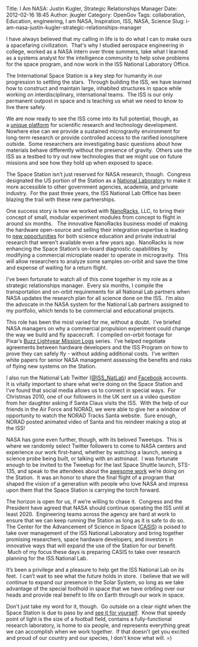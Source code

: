 Title: I Am NASA: Justin Kugler, Strategic Relationships Manager
Date: 2012-02-16 18:45
Author: jkugler
Category: OpenGov
Tags: collaboration, Education, engineering, I am NASA, Inspiration, ISS, NASA, Science
Slug: i-am-nasa-justin-kugler-strategic-relationships-manager

I have always believed that my calling in life is to do what I can to
make ours a spacefaring civilization.  That's why I studied aerospace
engineering in college, worked as a NASA intern over three summers, take
what I learned as a systems analyst for the intelligence community to
help solve problems for the space program, and now work in the ISS
National Laboratory Office.

The International Space Station is a key step for humanity in our
progression to settling the stars.  Through building the ISS, we have
learned how to construct and maintain large, inhabited structures in
space while working on interdisciplinary, international teams.  The ISS
is our only permanent outpost in space and is teaching us what we need
to know to live there safely.

We are now ready to see the ISS come into its full potential, though, as
a [unique platform][] for scientific research and technology
development.  Nowhere else can we provide a sustained microgravity
environment for long-term research or provide controlled access to the
rarified ionosphere outside.  Some researchers are investigating basic
questions about how materials behave differently without the presence of
gravity.  Others use the ISS as a testbed to try out new technologies
that we might use on future missions and see how they hold up when
exposed to space.

The Space Station isn’t just reserved for NASA research, though. 
Congress designated the US portion of the Station as a [National
Laboratory][] to make it more accessible to other government agencies,
academia, and private industry.  For the past three years, the ISS
National Lab Office has been blazing the trail with these new
partnerships.

One success story is how we worked with [NanoRacks][], LLC, to bring
their concept of small, modular experiment modules from concept to
flight in around six months.   The innovative NanoRacks business model
of making the hardware open-source and selling their integration
expertise is leading to [new opportunities][] for both science education
and private industrial research that weren’t available even a few years
ago.  NanoRacks is now enhancing the Space Station’s on-board diagnostic
capabilities by modifying a commercial microplate reader to operate in
microgravity.  This will allow researchers to analyze some samples
on-orbit and save the time and expense of waiting for a return flight.

I’ve been fortunate to watch all of this come together in my role as a
strategic relationships manager.  Every six months, I compile the
transportation and on-orbit requirements for all National Lab partners
when NASA updates the research plan for all science done on the ISS. 
I’m also the advocate in the NASA system for the National Lab partners
assigned to my portfolio, which tends to be commercial and educational
projects.

This role has been the most varied for me, without a doubt.  I’ve
briefed NASA managers on why a commercial propulsion experiment could
change the way we build and fly spacecraft.  I compiled on-orbit footage
for Pixar’s [Buzz Lightyear Mission Logs][] series.  I’ve helped
negotiate agreements between hardware developers and the ISS Program on
how to prove they can safely fly - without adding additional costs. 
I’ve written white papers for senior NASA management assessing the
benefits and risks of flying new systems on the Station.

I also run the National Lab Twitter ([@ISS\_NatLab][])
and [Facebook][] accounts.  It is vitally important to share what we’re
doing on the Space Station and I’ve found that social media allows us to
connect in special ways.  For Christmas 2010, one of our followers in
the UK sent us a video question from her daughter asking if Santa Claus
visits the ISS.  With the help of our friends in the Air Force and
NORAD, we were able to give her a window of opportunity to watch the
NORAD Tracks Santa website.  Sure enough, NORAD posted animated video of
Santa and his reindeer making a stop at the ISS!

NASA has gone even further, though, with its beloved Tweetups.  This is
where we randomly select Twitter followers to come to NASA centers and
experience our work first-hand, whether by watching a launch, seeing a
science probe being built, or talking with an astronaut.  I was
fortunate enough to be invited to the Tweetup for the last Space Shuttle
launch, STS-135, and speak to the attendees about the [awesome
work][] we’re doing on the Station.  It was an honor to share the final
flight of a program that shaped the vision of a generation with people
who love NASA and impress upon them that the Space Station is carrying
the torch forward.

The horizon is open for us, if we’re willing to chase it.  Congress and
the President have agreed that NASA should continue operating the ISS
until at least 2020.  Engineering teams across the agency are hard at
work to ensure that we can keep running the Station as long as it is
safe to do so.  The Center for the Advancement of Science in Space
([CASIS][]) is poised to take over management of the ISS National
Laboratory and bring together promising researchers, space hardware
developers, and investors in innovative ways that will expand the use of
the Station for our benefit.  Much of my focus these days is preparing
CASIS to take over research planning for the ISS National Lab.

It’s been a privilege and a pleasure to help get the ISS National Lab on
its feet.  I can’t wait to see what the future holds in store.  I
believe that we will continue to expand our presence in the Solar
System, so long as we take advantage of the special foothold in space
that we have orbiting over our heads and provide real benefit to life on
Earth through our work in space.

Don't just take my word for it, though.  Go outside on a clear night
when the Space Station is due to pass by and [see it for yourself][].
 Know that speedy point of light is the size of a football field,
contains a fully-functional research laboratory, is home to six people,
and represents everything great we can accomplish when we work together.
 If that doesn't get you excited and proud of our country and our
species, I don't know what will. =)

  [unique platform]: http://www.nasa.gov/pdf/471643main_Opportunities_for_Science_on_ISS%20v2.pdf
  [National Laboratory]: http://www.nasa.gov/mission_pages/station/research/nlab/index.html
  [NanoRacks]: http://nanoracks.com/
  [new opportunities]: http://www.forbes.com/sites/alexknapp/2011/11/21/nanoracks-is-making-space-science-affordable-for-everyone/
  [Buzz Lightyear Mission Logs]: http://www.nasa.gov/topics/shuttle_station/features/buzz_lightyear_dvd.html
  [@ISS\_NatLab]: http://twitter.com/ISS_NatLab
  [Facebook]: http://www.facebook.com/pages/ISS-National-Laboratory-Office/158425197505394
  [awesome work]: http://blogs.nasa.gov/cm/blog/ISS%20Science%20Blog/posts/post_1311279690981.html
  [CASIS]: http://www.iss-casis.org/
  [see it for yourself]: http://spaceflight.nasa.gov/realdata/sightings/

